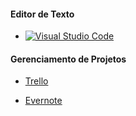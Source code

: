 
#### Editor de Texto

*  [![Visual Studio Code](https://code.visualstudio.com/download)](/img/vscode.png)

#### Gerenciamento de Projetos

* [Trello](https://www.trello.com/)

* [Evernote](https://evernote.com/intl/pt-br)